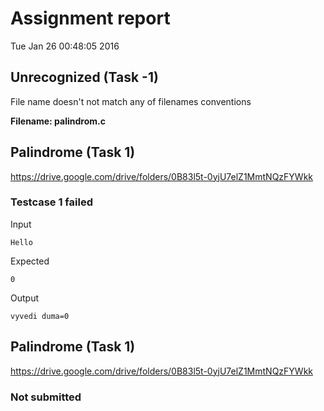 # Assignment report
Tue Jan 26 00:48:05 2016
## Unrecognized (Task -1)
File name doesn't not match any of filenames conventions

**Filename: palindrom.c**
## Palindrome (Task 1)
https://drive.google.com/drive/folders/0B83l5t-0yjU7elZ1MmtNQzFYWkk

### Testcase 1 failed
Input
```
Hello
```


Expected
```
0
```


Output
```
vyvedi duma=0
```

## Palindrome (Task 1)
https://drive.google.com/drive/folders/0B83l5t-0yjU7elZ1MmtNQzFYWkk

### Not submitted
